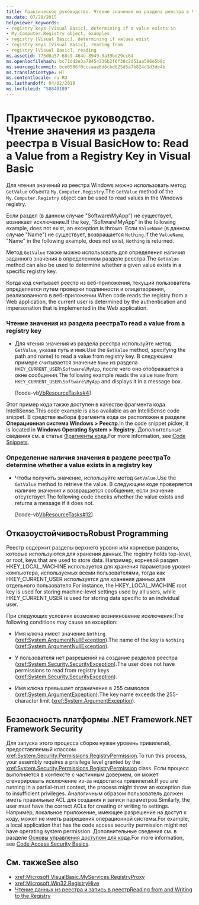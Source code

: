 ```yaml
---
title: Практическое руководство. Чтение значения из раздела реестра в Visual Basic
ms.date: 07/20/2015
helpviewer_keywords:
- registry keys [Visual Basic], determining if a value exists in
- My.Computer.Registry object, examples
- registry [Visual Basic], determining if values exist
- registry keys [Visual Basic], reading from
- registry [Visual Basic], reading
ms.assetid: 775d0a57-68c9-464e-8949-9a39bd29cc64
ms.openlocfilehash: bc71dd2e3a78454236b2f6f30c2d51aa596e5b8c
ms.sourcegitcommit: bce0586f0cccaae6d6cbd625d5a7b824d1d3de4b
ms.translationtype: HT
ms.contentlocale: ru-RU
ms.lasthandoff: 04/02/2019
ms.locfileid: "58840189"
---
```

# <a name="how-to-read-a-value-from-a-registry-key-in-visual-basic"></a><span data-ttu-id="2c6b4-102">Практическое руководство. Чтение значения из раздела реестра в Visual Basic</span><span class="sxs-lookup"><span data-stu-id="2c6b4-102">How to: Read a Value from a Registry Key in Visual Basic</span></span>
<span data-ttu-id="2c6b4-103">Для чтения значений из реестра Windows можно использовать метод `GetValue` объекта `My.Computer.Registry`.</span><span class="sxs-lookup"><span data-stu-id="2c6b4-103">The `GetValue` method of the `My.Computer.Registry` object can be used to read values in the Windows registry.</span></span>  
  
 <span data-ttu-id="2c6b4-104">Если раздел (в данном случае "Software\MyApp") не существует, возникает исключение.</span><span class="sxs-lookup"><span data-stu-id="2c6b4-104">If the key, "Software\MyApp" in the following example, does not exist, an exception is thrown.</span></span> <span data-ttu-id="2c6b4-105">Если `ValueName` (в данном случае "Name") не существует, возвращается `Nothing`.</span><span class="sxs-lookup"><span data-stu-id="2c6b4-105">If the `ValueName`,  "Name" in the following example, does not exist, `Nothing` is returned.</span></span>  
  
 <span data-ttu-id="2c6b4-106">Метод `GetValue` также можно использовать для определения наличия заданного значения в определенном разделе реестра.</span><span class="sxs-lookup"><span data-stu-id="2c6b4-106">The `GetValue` method can also be used to determine whether a given value exists in a specific registry key.</span></span>  
  
 <span data-ttu-id="2c6b4-107">Когда код считывает реестр из веб-приложения, текущий пользователь определяется путем проверки подлинности и олицетворения, реализованного в веб-приложении.</span><span class="sxs-lookup"><span data-stu-id="2c6b4-107">When code reads the registry from a Web application, the current user is determined by the authentication and impersonation that is implemented in the Web application.</span></span>  
  
### <a name="to-read-a-value-from-a-registry-key"></a><span data-ttu-id="2c6b4-108">Чтение значения из раздела реестра</span><span class="sxs-lookup"><span data-stu-id="2c6b4-108">To read a value from a registry key</span></span>  
  
-   <span data-ttu-id="2c6b4-109">Для чтения значения из раздела реестра используйте метод `GetValue`, указав путь и имя.</span><span class="sxs-lookup"><span data-stu-id="2c6b4-109">Use the `GetValue` method, specifying the path and name) to read a value from registry key.</span></span> <span data-ttu-id="2c6b4-110">В следующем примере считывается значение `Name` из раздела `HKEY_CURRENT_USER\Software\MyApp`, после чего оно отображается в окне сообщения.</span><span class="sxs-lookup"><span data-stu-id="2c6b4-110">The following example reads the value `Name` from `HKEY_CURRENT_USER\Software\MyApp` and displays it in a message box.</span></span>  
  
     [!code-vb[VbResourceTasks#4](~/samples/snippets/visualbasic/VS_Snippets_VBCSharp/VbResourceTasks/VB/Class1.vb#4)]  
  
 <span data-ttu-id="2c6b4-111">Этот пример кода также доступен в качестве фрагмента кода IntelliSense.</span><span class="sxs-lookup"><span data-stu-id="2c6b4-111">This code example is also available as an IntelliSense code snippet.</span></span> <span data-ttu-id="2c6b4-112">В средстве выбора фрагмента кода он расположен в разделе **Операционная система Windows > Реестр**.</span><span class="sxs-lookup"><span data-stu-id="2c6b4-112">In the code snippet picker, it is located in **Windows Operating System > Registry**.</span></span> <span data-ttu-id="2c6b4-113">Дополнительные сведения см. в статье [Фрагменты кода](/visualstudio/ide/code-snippets).</span><span class="sxs-lookup"><span data-stu-id="2c6b4-113">For more information, see [Code Snippets](/visualstudio/ide/code-snippets).</span></span>  
  
### <a name="to-determine-whether-a-value-exists-in-a-registry-key"></a><span data-ttu-id="2c6b4-114">Определение наличия значения в разделе реестра</span><span class="sxs-lookup"><span data-stu-id="2c6b4-114">To determine whether a value exists in a registry key</span></span>  
  
-   <span data-ttu-id="2c6b4-115">Чтобы получить значение, используйте метод `GetValue`.</span><span class="sxs-lookup"><span data-stu-id="2c6b4-115">Use the `GetValue` method to retrieve the value.</span></span> <span data-ttu-id="2c6b4-116">В следующем коде проверяется наличие значения и возвращается сообщение, если значение отсутствует.</span><span class="sxs-lookup"><span data-stu-id="2c6b4-116">The following code checks whether the value exists and returns a message if it does not.</span></span>  
  
     [!code-vb[VbResourceTasks#12](~/samples/snippets/visualbasic/VS_Snippets_VBCSharp/VbResourceTasks/VB/Class1.vb#12)]  
  
## <a name="robust-programming"></a><span data-ttu-id="2c6b4-117">Отказоустойчивость</span><span class="sxs-lookup"><span data-stu-id="2c6b4-117">Robust Programming</span></span>  
 <span data-ttu-id="2c6b4-118">Реестр содержит разделы верхнего уровня или корневые разделы, которые используются для хранения данных.</span><span class="sxs-lookup"><span data-stu-id="2c6b4-118">The registry holds top-level, or root, keys that are used to store data.</span></span> <span data-ttu-id="2c6b4-119">Например, корневой раздел HKEY_LOCAL_MACHINE используется для хранения параметров уровня компьютера, используемых всеми пользователями, тогда как HKEY_CURRENT_USER используется для хранения данных для отдельного пользователя.</span><span class="sxs-lookup"><span data-stu-id="2c6b4-119">For instance, the HKEY_LOCAL_MACHINE root key is used for storing machine-level settings used by all users, while HKEY_CURRENT_USER is used for storing data specific to an individual user.</span></span>  
  
 <span data-ttu-id="2c6b4-120">При следующих условиях возможно возникновение исключения:</span><span class="sxs-lookup"><span data-stu-id="2c6b4-120">The following conditions may cause an exception:</span></span>  
  
-   <span data-ttu-id="2c6b4-121">Имя ключа имеет значение `Nothing` (<xref:System.ArgumentNullException>).</span><span class="sxs-lookup"><span data-stu-id="2c6b4-121">The name of the key is `Nothing` (<xref:System.ArgumentNullException>).</span></span>  
  
-   <span data-ttu-id="2c6b4-122">У пользователя нет разрешений на создание разделов реестра (<xref:System.Security.SecurityException>).</span><span class="sxs-lookup"><span data-stu-id="2c6b4-122">The user does not have permissions to read from registry keys (<xref:System.Security.SecurityException>).</span></span>  
  
-   <span data-ttu-id="2c6b4-123">Имя ключа превышает ограничение в 255 символов (<xref:System.ArgumentException>).</span><span class="sxs-lookup"><span data-stu-id="2c6b4-123">The key name exceeds the 255-character limit (<xref:System.ArgumentException>).</span></span>  
  
## <a name="net-framework-security"></a><span data-ttu-id="2c6b4-124">Безопасность платформы .NET Framework</span><span class="sxs-lookup"><span data-stu-id="2c6b4-124">.NET Framework Security</span></span>  
 <span data-ttu-id="2c6b4-125">Для запуска этого процесса сборке нужен уровень привилегий, предоставляемый классом <xref:System.Security.Permissions.RegistryPermission>.</span><span class="sxs-lookup"><span data-stu-id="2c6b4-125">To run this process, your assembly requires a privilege level granted by the <xref:System.Security.Permissions.RegistryPermission> class.</span></span> <span data-ttu-id="2c6b4-126">Если процесс выполняется в контексте с частичным доверием, он может сгенерировать исключение из-за недостатка привилегий.</span><span class="sxs-lookup"><span data-stu-id="2c6b4-126">If you are running in a partial-trust context, the process might throw an exception due to insufficient privileges.</span></span> <span data-ttu-id="2c6b4-127">Аналогичным образом пользователь должен иметь правильные ACL для создания и записи параметров.</span><span class="sxs-lookup"><span data-stu-id="2c6b4-127">Similarly, the user must have the correct ACLs for creating or writing to settings.</span></span> <span data-ttu-id="2c6b4-128">Например, локальное приложение, имеющее разрешение на доступ к коду, может не иметь разрешения операционной системы.</span><span class="sxs-lookup"><span data-stu-id="2c6b4-128">For example, a local application that has the code access security permission might not have operating system permission.</span></span> <span data-ttu-id="2c6b4-129">Дополнительные сведения см. в разделе [Основы управления доступом для кода](../../../../framework/misc/code-access-security-basics.md).</span><span class="sxs-lookup"><span data-stu-id="2c6b4-129">For more information, see [Code Access Security Basics](../../../../framework/misc/code-access-security-basics.md).</span></span>  
  
## <a name="see-also"></a><span data-ttu-id="2c6b4-130">См. также</span><span class="sxs-lookup"><span data-stu-id="2c6b4-130">See also</span></span>

- <xref:Microsoft.VisualBasic.MyServices.RegistryProxy>
- <xref:Microsoft.Win32.RegistryHive>
- [<span data-ttu-id="2c6b4-131">Чтение данных из реестра и запись в реестр</span><span class="sxs-lookup"><span data-stu-id="2c6b4-131">Reading from and Writing to the Registry</span></span>](../../../../visual-basic/developing-apps/programming/computer-resources/reading-from-and-writing-to-the-registry.md)
